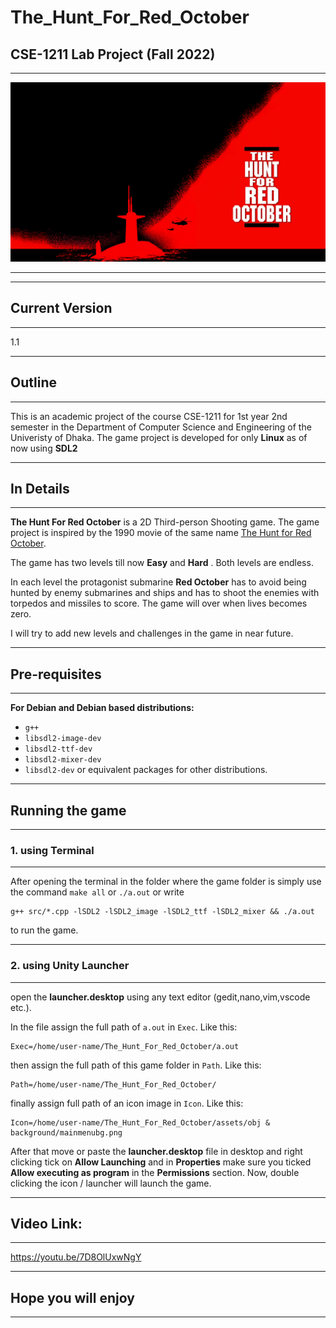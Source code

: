 # The_Hunt_For_Red_October

CSE-1211 Lab Project (Fall 2022)
---

<hr>

![Intro image](assets/obj%20%26%20background/mainmenubg.png)

<hr>

<hr>

## Current Version

<hr>

1.1

<hr>

## Outline

<hr>

This is an academic project of the course CSE-1211 for 1st year 2nd semester in the Department of Computer Science and Engineering of the Univeristy of Dhaka. The game project is developed for only **Linux** as of now using **SDL2**

<hr>

## In Details

<hr>

**The Hunt For Red October** is a 2D Third-person Shooting game. The game project is inspired by the 1990 movie of the same name [The Hunt for Red October](https://en.wikipedia.org/wiki/The_Hunt_for_Red_October_(film)).

The game has two levels till now **Easy** and **Hard** . Both levels are endless. 

In each level the protagonist submarine **Red October** has to avoid being hunted by enemy submarines and ships and has to shoot the enemies with torpedos and missiles to score.
The game will over when lives becomes zero.

I will try to add new levels and challenges in the game in near future.

<hr>

## Pre-requisites

<hr>

**For Debian and Debian based distributions:**
* ```g++```
* ```libsdl2-image-dev``` 
* ```libsdl2-ttf-dev```
* ```libsdl2-mixer-dev```
* ```libsdl2-dev``` 
or equivalent packages for other distributions.

<hr>

## Running the game

<hr>

### 1. using Terminal

<hr>

After opening the terminal in the folder where the game folder is simply use the command `make all` or `./a.out` or 
write 

```
g++ src/*.cpp -lSDL2 -lSDL2_image -lSDL2_ttf -lSDL2_mixer && ./a.out
```
to run the game.

<hr>

### 2. using Unity Launcher

<hr>
open the <b>launcher.desktop</b> using any text editor (gedit,nano,vim,vscode etc.).

In the file assign the full path of `a.out` in `Exec`. 
Like this:

```
Exec=/home/user-name/The_Hunt_For_Red_October/a.out
```

then assign the full path of this game folder in `Path`. 
Like this:

```
Path=/home/user-name/The_Hunt_For_Red_October/
```

finally assign full path of an icon image in `Icon`. 
Like this:

```
Icon=/home/user-name/The_Hunt_For_Red_October/assets/obj & background/mainmenubg.png
```

After that move or paste the **launcher.desktop** file in desktop and right clicking tick on **Allow Launching**
and in **Properties** make sure you ticked **Allow executing as program** in the **Permissions** section.
Now, double clicking the icon / launcher will launch the game.

<hr>

## Video Link:
<hr>

https://youtu.be/7D8OlUxwNgY

<hr>

## Hope you will enjoy

<hr>